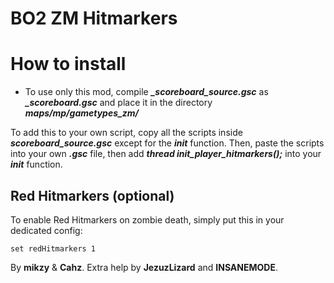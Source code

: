 # BO2 ZM Hitmarkers

# How to install
- To use only this mod, compile _**_scoreboard_source.gsc**_ as _**_scoreboard.gsc**_ and place it in the directory _**maps/mp/gametypes_zm/**_

To add this to your own script, copy all the scripts inside _**_scoreboard_source.gsc_**_ except for the _**init**_ function.
Then, paste the scripts into your own _**.gsc**_ file, then add _**thread init_player_hitmarkers();**_ into your _**init**_ function.

## Red Hitmarkers (optional)
To enable Red Hitmarkers on zombie death, simply put this in your dedicated config:
```
set redHitmarkers 1
```

By **mikzy** & **Cahz**.
Extra help by **JezuzLizard** and **INSANEMODE**.
